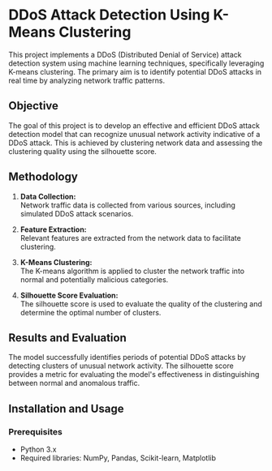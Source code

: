 # DDoS Attack Detection Using K-Means Clustering

This project implements a DDoS (Distributed Denial of Service) attack detection system using machine learning techniques, specifically leveraging K-means clustering. The primary aim is to identify potential DDoS attacks in real time by analyzing network traffic patterns.

## Objective

The goal of this project is to develop an effective and efficient DDoS attack detection model that can recognize unusual network activity indicative of a DDoS attack. This is achieved by clustering network data and assessing the clustering quality using the silhouette score.

## Methodology

1. **Data Collection:**  
   Network traffic data is collected from various sources, including simulated DDoS attack scenarios.

2. **Feature Extraction:**  
   Relevant features are extracted from the network data to facilitate clustering.

3. **K-Means Clustering:**  
   The K-means algorithm is applied to cluster the network traffic into normal and potentially malicious categories.

4. **Silhouette Score Evaluation:**  
   The silhouette score is used to evaluate the quality of the clustering and determine the optimal number of clusters.

## Results and Evaluation

The model successfully identifies periods of potential DDoS attacks by detecting clusters of unusual network activity. The silhouette score provides a metric for evaluating the model's effectiveness in distinguishing between normal and anomalous traffic.

## Installation and Usage

### Prerequisites

- Python 3.x
- Required libraries: NumPy, Pandas, Scikit-learn, Matplotlib
